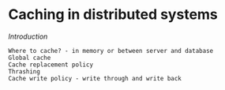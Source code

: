 
# Caching in distributed systems

*Introduction*

    Where to cache? - in memory or between server and database
    Global cache
    Cache replacement policy
    Thrashing
    Cache write policy - write through and write back
